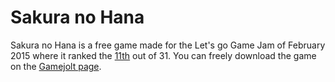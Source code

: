 # Sakura no Hana

Sakura no Hana is a free game made for the Let's go Game Jam of February 2015 where it ranked the [11th](http://jams.gamejolt.io/letsgojam/games) out of 31.
You can freely download the game on the [Gamejolt page](https://gamejolt.com/games/sakura-no-hana/48208).
